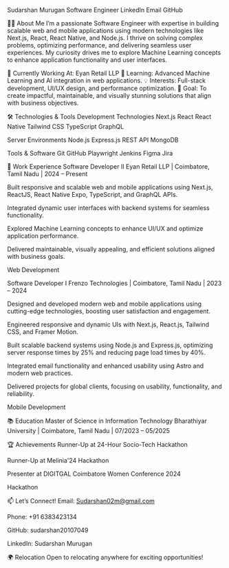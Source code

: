 Sudarshan Murugan
Software Engineer
LinkedIn
Email
GitHub

👨‍💻 About Me
I’m a passionate Software Engineer with expertise in building scalable web and mobile applications using modern technologies like Next.js, React, React Native, and Node.js. I thrive on solving complex problems, optimizing performance, and delivering seamless user experiences. My curiosity drives me to explore Machine Learning concepts to enhance application functionality and user interfaces.

🔭 Currently Working At: Eyan Retail LLP
🌱 Learning: Advanced Machine Learning and AI integration in web applications.
💡 Interests: Full-stack development, UI/UX design, and performance optimization.
🚀 Goal: To create impactful, maintainable, and visually stunning solutions that align with business objectives.

🛠️ Technologies & Tools
Development Technologies
Next.js
React
React Native
Tailwind CSS
TypeScript
GraphQL

Server Environments
Node.js
Express.js
REST API
MongoDB

Tools & Software
Git
GitHub
Playwright
Jenkins
Figma
Jira

💼 Work Experience
Software Developer II
Eyan Retail LLP | Coimbatore, Tamil Nadu | 2024 – Present

Built responsive and scalable web and mobile applications using Next.js, ReactJS, React Native Expo, TypeScript, and GraphQL APIs.

Integrated dynamic user interfaces with backend systems for seamless functionality.

Explored Machine Learning concepts to enhance UI/UX and optimize application performance.

Delivered maintainable, visually appealing, and efficient solutions aligned with business goals.

Web Development

Software Developer I
Frenzo Technologies | Coimbatore, Tamil Nadu | 2023 – 2024

Designed and developed modern web and mobile applications using cutting-edge technologies, boosting user satisfaction and engagement.

Engineered responsive and dynamic UIs with Next.js, React.js, Tailwind CSS, and Framer Motion.

Built scalable backend systems using Node.js and Express.js, optimizing server response times by 25% and reducing page load times by 40%.

Integrated email functionality and enhanced usability using Astro and modern web practices.

Delivered projects for global clients, focusing on usability, functionality, and reliability.

Mobile Development

📚 Education
Master of Science in Information Technology
Bharathiyar University | Coimbatore, Tamil Nadu | 07/2023 – 05/2025

🏆 Achievements
Runner-Up at 24-Hour Socio-Tech Hackathon

Runner-Up at Melinia'24 Hackathon

Presenter at DIGITGAL Coimbatore Women Conference 2024

Hackathon

📫 Let’s Connect!
Email: Sudarshan02m@gmail.com

Phone: +91 6383423134

GitHub: sudarshan20107049

LinkedIn: Sudarshan Murugan

🌍 Relocation
Open to relocating anywhere for exciting opportunities!

